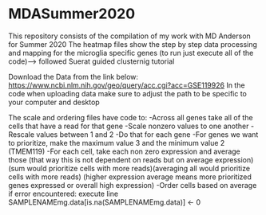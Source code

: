 # MDASummer2020
This repository consists of the compilation of my work with MD Anderson for Summer 2020
The heatmap files show the step by step data processing and mapping for the microglia specific genes (to run just execute all of the code)--> followed Suerat guided clusternig tutorial

Download the Data from the link below:
https://www.ncbi.nlm.nih.gov/geo/query/acc.cgi?acc=GSE119926 
In the code when uploading data make sure to adjust the path to be specific to your computer and desktop


The scale and ordering files have code to: 
-Across all genes take all of the cells that have a read for that gene 
-Scale nonzero values to one another
-Rescale values between 1 and 2 
-Do that for each gene 
-For genes we want to prioritize, make the maximum value 3 and the minimum value 2 (TMEM119)
-For each cell, take each non zero expression and average those
 (that way this is not dependent on reads but on average expression) (sum would prioritize cells with more reads)(averaging all would prioritize cells with more reads) (higher expression average means more prioritized genes expressed or overall high expression) 
-Order cells based on average 
if error encountered: execute line
        SAMPLENAMEmg.data[is.na(SAMPLENAMEmg.data)] <- 0


